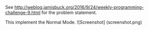 See http://weblog.jamisbuck.org/2016/9/24/weekly-programming-challenge-9.html
for the problem statement.

This implement the Normal Mode.
![Screenshot]
(screenshot.png)